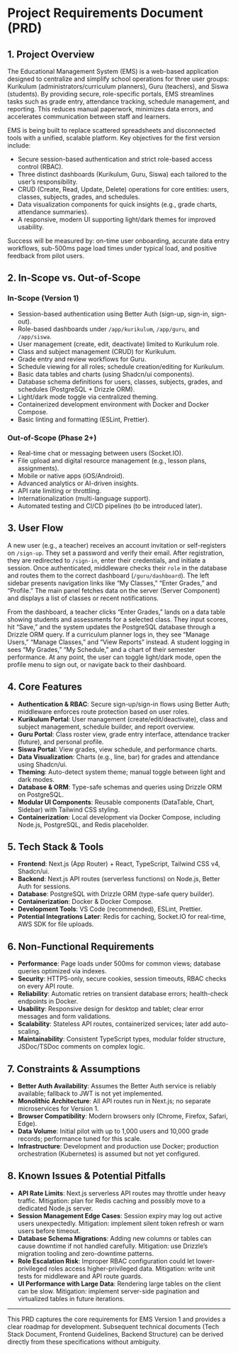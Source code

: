 # Project Requirements Document (PRD)

## 1. Project Overview

The Educational Management System (EMS) is a web-based application designed to centralize and simplify school operations for three user groups: Kurikulum (administrators/curriculum planners), Guru (teachers), and Siswa (students). By providing secure, role-specific portals, EMS streamlines tasks such as grade entry, attendance tracking, schedule management, and reporting. This reduces manual paperwork, minimizes data errors, and accelerates communication between staff and learners.

EMS is being built to replace scattered spreadsheets and disconnected tools with a unified, scalable platform. Key objectives for the first version include:

- Secure session-based authentication and strict role-based access control (RBAC).
- Three distinct dashboards (Kurikulum, Guru, Siswa) each tailored to the user’s responsibility.
- CRUD (Create, Read, Update, Delete) operations for core entities: users, classes, subjects, grades, and schedules.
- Data visualization components for quick insights (e.g., grade charts, attendance summaries).
- A responsive, modern UI supporting light/dark themes for improved usability.

Success will be measured by: on-time user onboarding, accurate data entry workflows, sub-500ms page load times under typical load, and positive feedback from pilot users.

## 2. In-Scope vs. Out-of-Scope

### In-Scope (Version 1)

- Session-based authentication using Better Auth (sign-up, sign-in, sign-out).
- Role-based dashboards under `/app/kurikulum`, `/app/guru`, and `/app/siswa`.
- User management (create, edit, deactivate) limited to Kurikulum role.
- Class and subject management (CRUD) for Kurikulum.
- Grade entry and review workflows for Guru.
- Schedule viewing for all roles; schedule creation/editing for Kurikulum.
- Basic data tables and charts (using Shadcn/ui components).
- Database schema definitions for users, classes, subjects, grades, and schedules (PostgreSQL + Drizzle ORM).
- Light/dark mode toggle via centralized theming.
- Containerized development environment with Docker and Docker Compose.
- Basic linting and formatting (ESLint, Prettier).

### Out-of-Scope (Phase 2+)

- Real-time chat or messaging between users (Socket.IO).
- File upload and digital resource management (e.g., lesson plans, assignments).
- Mobile or native apps (iOS/Android).
- Advanced analytics or AI-driven insights.
- API rate limiting or throttling.
- Internationalization (multi-language support).
- Automated testing and CI/CD pipelines (to be introduced later).

## 3. User Flow

A new user (e.g., a teacher) receives an account invitation or self-registers on `/sign-up`. They set a password and verify their email. After registration, they are redirected to `/sign-in`, enter their credentials, and initiate a session. Once authenticated, middleware checks their `role` in the database and routes them to the correct dashboard (`/guru/dashboard`). The left sidebar presents navigation links like “My Classes,” “Enter Grades,” and “Profile.” The main panel fetches data on the server (Server Component) and displays a list of classes or recent notifications.

From the dashboard, a teacher clicks “Enter Grades,” lands on a data table showing students and assessments for a selected class. They input scores, hit “Save,” and the system updates the PostgreSQL database through a Drizzle ORM query. If a curriculum planner logs in, they see “Manage Users,” “Manage Classes,” and “View Reports” instead. A student logging in sees “My Grades,” “My Schedule,” and a chart of their semester performance. At any point, the user can toggle light/dark mode, open the profile menu to sign out, or navigate back to their dashboard.

## 4. Core Features

- **Authentication & RBAC**: Secure sign-up/sign-in flows using Better Auth; middleware enforces route protection based on user roles.
- **Kurikulum Portal**: User management (create/edit/deactivate), class and subject management, schedule builder, and report overview.
- **Guru Portal**: Class roster view, grade entry interface, attendance tracker (future), and personal profile.
- **Siswa Portal**: View grades, view schedule, and performance charts.
- **Data Visualization**: Charts (e.g., line, bar) for grades and attendance using Shadcn/ui.
- **Theming**: Auto-detect system theme; manual toggle between light and dark modes.
- **Database & ORM**: Type-safe schemas and queries using Drizzle ORM on PostgreSQL.
- **Modular UI Components**: Reusable components (DataTable, Chart, Sidebar) with Tailwind CSS styling.
- **Containerization**: Local development via Docker Compose, including Node.js, PostgreSQL, and Redis placeholder.

## 5. Tech Stack & Tools

- **Frontend**: Next.js (App Router) + React, TypeScript, Tailwind CSS v4, Shadcn/ui.
- **Backend**: Next.js API routes (serverless functions) on Node.js, Better Auth for sessions.
- **Database**: PostgreSQL with Drizzle ORM (type-safe query builder).
- **Containerization**: Docker & Docker Compose.
- **Development Tools**: VS Code (recommended), ESLint, Prettier.
- **Potential Integrations Later**: Redis for caching, Socket.IO for real-time, AWS SDK for file uploads.

## 6. Non-Functional Requirements

- **Performance**: Page loads under 500ms for common views; database queries optimized via indexes.
- **Security**: HTTPS-only, secure cookies, session timeouts, RBAC checks on every API route.
- **Reliability**: Automatic retries on transient database errors; health-check endpoints in Docker.
- **Usability**: Responsive design for desktop and tablet; clear error messages and form validations.
- **Scalability**: Stateless API routes, containerized services; later add auto-scaling.
- **Maintainability**: Consistent TypeScript types, modular folder structure, JSDoc/TSDoc comments on complex logic.

## 7. Constraints & Assumptions

- **Better Auth Availability**: Assumes the Better Auth service is reliably available; fallback to JWT is not yet implemented.
- **Monolithic Architecture**: All API routes run in Next.js; no separate microservices for Version 1.
- **Browser Compatibility**: Modern browsers only (Chrome, Firefox, Safari, Edge).
- **Data Volume**: Initial pilot with up to 1,000 users and 10,000 grade records; performance tuned for this scale.
- **Infrastructure**: Development and production use Docker; production orchestration (Kubernetes) is assumed but not yet configured.

## 8. Known Issues & Potential Pitfalls

- **API Rate Limits**: Next.js serverless API routes may throttle under heavy traffic. Mitigation: plan for Redis caching and possibly move to a dedicated Node.js server.
- **Session Management Edge Cases**: Session expiry may log out active users unexpectedly. Mitigation: implement silent token refresh or warn users before timeout.
- **Database Schema Migrations**: Adding new columns or tables can cause downtime if not handled carefully. Mitigation: use Drizzle’s migration tooling and zero-downtime patterns.
- **Role Escalation Risk**: Improper RBAC configuration could let lower-privileged roles access higher-privileged data. Mitigation: write unit tests for middleware and API route guards.
- **UI Performance with Large Data**: Rendering large tables on the client can be slow. Mitigation: implement server-side pagination and virtualized tables in future iterations.

---

This PRD captures the core requirements for EMS Version 1 and provides a clear roadmap for development. Subsequent technical documents (Tech Stack Document, Frontend Guidelines, Backend Structure) can be derived directly from these specifications without ambiguity.